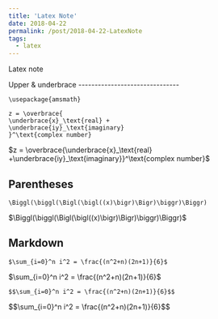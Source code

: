 ```yaml
---
title: 'Latex Note'
date: 2018-04-22
permalink: /post/2018-04-22-LatexNote
tags:
  - latex
---
```

Latex note 

<div></div>
Upper & underbrace
-------------------------------

	\usepackage{amsmath}
	
	z = \overbrace{
	\underbrace{x}_\text{real} +
	\underbrace{iy}_\text{imaginary}
	}^\text{complex number}
  
<div>$z = \overbrace{\underbrace{x}_\text{real} +\underbrace{iy}_\text{imaginary}}^\text{complex number}$</div>


Parentheses
-------------------------------
    \Biggl(\biggl(\Bigl(\bigl((x)\bigr)\Bigr)\biggr)\Biggr)
	
<div>$\Biggl(\biggl(\Bigl(\bigl((x)\bigr)\Bigr)\biggr)\Biggr)$</div>

Markdown
-------------------------------
    $\sum_{i=0}^n i^2 = \frac{(n^2+n)(2n+1)}{6}$


<div>$\sum_{i=0}^n i^2 = \frac{(n^2+n)(2n+1)}{6}$</div>

    $$\sum_{i=0}^n i^2 = \frac{(n^2+n)(2n+1)}{6}$$
 
<div>$$\sum_{i=0}^n i^2 = \frac{(n^2+n)(2n+1)}{6}$$</div>
